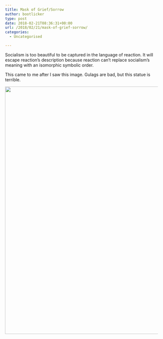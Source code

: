 ```yaml
---
title: Mask of Grief/Sorrow
author: bootlicker
type: post
date: 2018-02-21T08:36:31+00:00
url: /2018/02/21/mask-of-grief-sorrow/
categories:
  - Uncategorised

---
```

Socialism is too beautiful to be captured in the language of reaction. It will escape reaction&#8217;s description because reaction can&#8217;t replace socialism&#8217;s meaning with an isomorphic symbolic order.

This came to me after I saw this image. Gulags are bad, but this statue is terrible.

<img src="http://bootlicker.doubledashgames.com/wp-content/uploads/2018/02/IMG_8o8x8o.jpg" class="alignnone size-full wp-image-345" width="1080" height="814" data-temp-aztec-id="96335422-4e8b-4155-8e27-dcea4ba34017" srcset="http://bootlicker.doubledashgames.com/wp-content/uploads/2018/02/IMG_8o8x8o.jpg 1080w, http://bootlicker.doubledashgames.com/wp-content/uploads/2018/02/IMG_8o8x8o-300x226.jpg 300w, http://bootlicker.doubledashgames.com/wp-content/uploads/2018/02/IMG_8o8x8o-768x579.jpg 768w, http://bootlicker.doubledashgames.com/wp-content/uploads/2018/02/IMG_8o8x8o-1024x772.jpg 1024w, http://bootlicker.doubledashgames.com/wp-content/uploads/2018/02/IMG_8o8x8o-620x467.jpg 620w" sizes="(max-width: 1080px) 100vw, 1080px" />